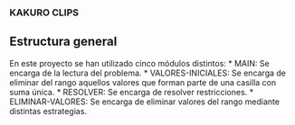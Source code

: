 ### KAKURO CLIPS

## Estructura general
En este proyecto se han utilizado cinco módulos distintos:
      * MAIN: Se encarga de la lectura del problema.
      * VALORES-INICIALES: Se encarga de eliminar del rango aquellos valores que forman parte de una casilla con suma única.
      * RESOLVER: Se encarga de resolver restricciones.
      * ELIMINAR-VALORES: Se encarga de eliminar valores del rango mediante distintas estrategias.
